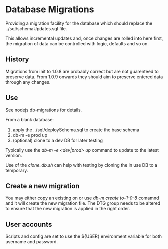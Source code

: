 # Database Migrations
Providing a migration facility for the database which should replace the ../sql/schemaUpdates.sql file.

This allows incremental updates and, once changes are rolled into here first, the migration of data can be controlled with logic, defaults and so on.

## History
Migrations from init to 1.0.8 are probably correct but are not guarenteed to preserve data.
From 1.0.9 onwards they should aim to preserve entered data through any changes.

## Use
See nodejs db-migrations for details.

From a blank database:
1. apply the ../sql/deploySchema.sql to create the base schema
2. db-m -e prod up
3. (optional) clone to a dev DB for later testing

Typically use the _db-m -e <dev|prod> up_ command to update to the latest version.

Use of the _clone_db.sh_ can help with testing by cloning the in use DB to a temporary.

## Create a new migration
You may either copy an existing on or use _db-m create to-1-0-8_ comamnd and it will create the new migration file.
The DTG group needs to be altered to ensure that the new migration is applied in the right order.


## User accounts
Scripts and config are set to use the ${USER} environment variable for both username and password.
